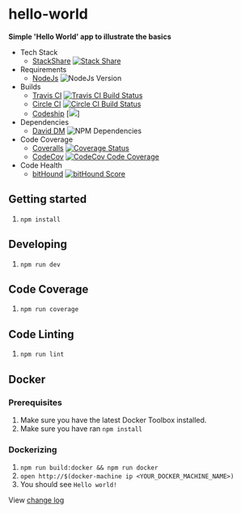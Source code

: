 # hello-world
**Simple 'Hello World' app to illustrate the basics**

* Tech Stack
  * [StackShare](https://stackshare.io) [![Stack Share](http://img.shields.io/badge/tech-stack-0690fa.svg?style=flat)](http://stackshare.io/n8io/utopias)
* Requirements
  * [NodeJs](https://nodejs.org) ![NodeJs Version](http://img.shields.io/badge/node-^4.2-blue.svg)
* Builds
  * [Travis CI](https://travis-ci.org) [![Travis CI Build Status](https://img.shields.io/travis/utopias/hello-world/develop.svg)](https://travis-ci.org/utopias/hello-world)
  * [Circle CI](https://circleci.com) [![Circle CI Build Status](https://img.shields.io/circleci/project/utopias/hello-world/develop.svg)](https://circleci.com/gh/utopias/hello-world/tree/develop)
  * [Codeship](https://codeship.com) [![](https://img.shields.io/codeship/b4e0cfb0-6f89-0133-5997-368ef2487360/develop.svg)]
* Dependencies
  * [David DM](https://david-dm.org) ![NPM Dependencies](https://david-dm.org/utopias/hello-world/develop.svg)
* Code Coverage
  * [Coveralls](https://coveralls.io) [![Coverage Status](https://img.shields.io/coveralls/utopias/hello-world/develop.svg)](https://coveralls.io/github/utopias/hello-world?branch=develop)
  * [CodeCov](https://codecov.io) [![CodeCov Code Coverage](https://img.shields.io/codecov/c/github/utopias/hello-world/develop.svg)](https://codecov.io/github/utopias/hello-world?branch=develop)
* Code Health
  * [bitHound](https://bithound.io) [![bitHound Score](https://www.bithound.io/github/utopias/hello-world/badges/score.svg)](https://www.bithound.io/github/utopias/hello-world)


## Getting started
1. `npm install`

## Developing
1. `npm run dev`

## Code Coverage
1. `npm run coverage`

## Code Linting
1. `npm run lint`

## Docker

### Prerequisites
1. Make sure you have the latest Docker Toolbox installed.
1. Make sure you have ran `npm install`

### Dockerizing
1. `npm run build:docker && npm run docker`
1. `open http://$(docker-machine ip <YOUR_DOCKER_MACHINE_NAME>)`
1. You should see `Hello world!`

View [change log](CHANGELOG.md)
